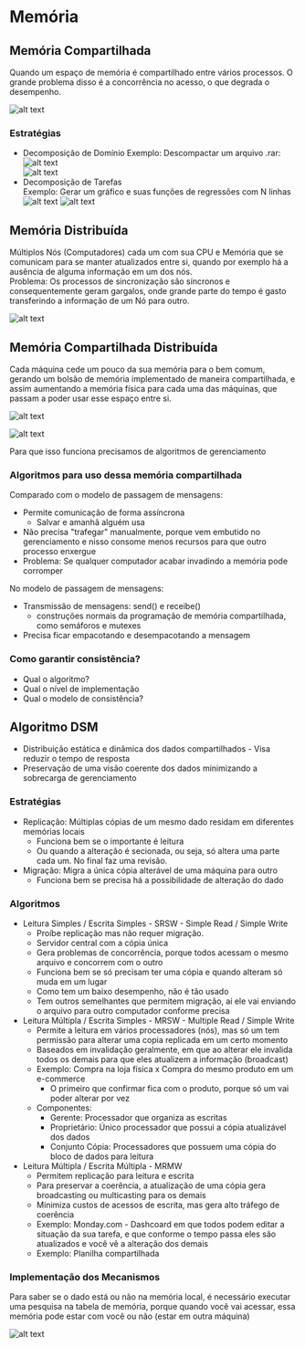# Memória

## Memória Compartilhada
Quando um espaço de memória é compartilhado entre vários processos. O grande problema disso é a concorrência no acesso, o que degrada o desempenho.

![alt text](img/memoria_compartilhada.png)

### Estratégias
* Decomposição de Domínio
Exemplo: Descompactar um arquivo .rar:  
![alt text](img/decomp_dominio_thread.png)  
![alt text](img/decomp_dominio_codigo.png)  
* Decomposição de Tarefas  
Exemplo: Gerar um gráfico e suas funções de regressões com N linhas
![alt text](img/decomp_tarefas_thread.png)
![alt text](img/decomp_tarefas_codigo.png)

## Memória Distribuída
Múltiplos Nós (Computadores) cada um com sua CPU e Memória que se comunicam para se manter atualizados entre si, quando por exemplo há a ausência de alguma informação em um dos nós.  
Problema: Os processos de sincronização são síncronos e consequentemente geram gargalos, onde grande parte do tempo é gasto transferindo a informação de um Nó para outro.  

![alt text](img/memoria_distrib_exemplo.png)  

## Memória Compartilhada Distribuída
Cada máquina cede um pouco da sua memória para o bem comum, gerando um bolsão de memória implementado de maneira compartilhada, e assim aumentando a memória física para cada uma das máquinas, que passam a poder usar esse espaço entre si.  

![alt text](img/memoria_compartilhada_distribuida.png)  

![alt text](img/memoria_compartilhada_distribuida_1.png)  

Para que isso funciona precisamos de algoritmos de gerenciamento

### Algoritmos para uso dessa memória compartilhada
Comparado com o modelo de passagem de mensagens:  
* Permite comunicação de forma assíncrona
    * Salvar e amanhã alguém usa
* Não precisa "trafegar" manualmente, porque vem embutido no gerenciamento e nisso consome menos recursos para que outro processo enxergue
* Problema: Se qualquer computador acabar invadindo a memória pode corromper

No modelo de passagem de mensagens:
* Transmissão de mensagens: send() e receibe()
    * construções normais da programação de memória compartilhada, como semáforos e mutexes
* Precisa ficar empacotando e desempacotando a mensagem

### Como garantir consistência?
* Qual o algoritmo?
* Qual o nível de implementação
* Qual o modelo de consistência?

## Algoritmo DSM
* Distribuição estática e dinâmica dos dados compartilhados - Visa reduzir o tempo de resposta
* Preservação de uma visão coerente dos dados minimizando a sobrecarga de gerenciamento

### Estratégias
* Replicação: Múltiplas cópias de um mesmo dado residam em diferentes memórias locais
    * Funciona bem se o importante é leitura
    * Ou quando a alteração é secionada, ou seja, só altera uma parte cada um. No final faz uma revisão.
* Migração: Migra a única cópia alterável de uma máquina para outro
    * Funciona bem se precisa há a possibilidade de alteração do dado

### Algoritmos
* Leitura Simples / Escrita Simples - SRSW - Simple Read / Simple Write
    * Proíbe replicação mas não requer migração.
    * Servidor central com a cópia única
    * Gera problemas de concorrência, porque todos acessam o mesmo arquivo e concorrem com o outro
    * Funciona bem se só precisam ter uma cópia e quando alteram só muda em um lugar
    * Como tem um baixo desempenho, não é tão usado
    * Tem outros semelhantes que permitem migração, aí ele vai enviando o arquivo para outro computador conforme precisa
* Leitura Múltipla / Escrita Simples - MRSW - Multiple Read / Simple Write
    * Permite a leitura em vários processadores (nós), mas só um tem permissão para alterar uma copia replicada em um certo momento
    * Baseados em invalidação geralmente, em que ao alterar ele invalida todos os demais para que eles atualizem a informação (broadcast)
    * Exemplo: Compra na loja física x Compra do mesmo produto em um e-commerce
        * O primeiro que confirmar fica com o produto, porque só um vai poder alterar por vez
    * Componentes:
        * Gerente: Processador que organiza as escritas
        * Proprietário: Único processador que possui a cópia atualizável dos dados
        * Conjunto Cópia: Processadores que possuem uma cópia do bloco de dados para leitura
* Leitura Múltipla / Escrita Múltipla - MRMW
    * Permitem replicação para leitura e escrita
    * Para preservar a coerência, a atualização de uma cópia gera broadcasting ou multicasting para os demais
    * Minimiza custos de acessos de escrita, mas gera alto tráfego de coerência
    * Exemplo: Monday.com - Dashcoard em que todos podem editar a situação da sua tarefa, e que conforme o tempo passa eles são atualizados e você vê a alteração dos demais
    * Exemplo: Planilha compartilhada

### Implementação dos Mecanismos
Para saber se o dado está ou não na memória local, é necessário executar uma pesquisa na tabela de memória, porque quando você vai acessar, essa memória pode estar com você ou não (estar em outra máquina)

![alt text](img/memoria_compartilhada_visao.png)